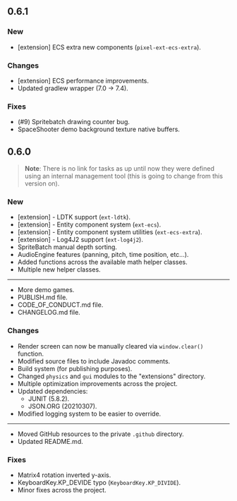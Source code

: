 ## 0.6.1

### New

* [extension] ECS extra new components (`pixel-ext-ecs-extra`).

### Changes

* [extension] ECS performance improvements.
* Updated gradlew wrapper (7.0 -> 7.4).

### Fixes

* (#9) Spritebatch drawing counter bug.
* SpaceShooter demo background texture native buffers.

## 0.6.0

> **Note**: There is no link for tasks as up until now they were defined using an internal management tool (this is going to change from this version on).

### New

* [extension] - LDTK support (`ext-ldtk`).
* [extension] - Entity component system (`ext-ecs`).
* [extension] - Entity component system utilities (`ext-ecs-extra`).
* [extension] - Log4J2 support (`ext-log4j2`).
* SpriteBatch manual depth sorting.
* AudioEngine features (panning, pitch, time position, etc...).
* Added functions across the available math helper classes.
* Multiple new helper classes.
---
* More demo games.
* PUBLISH.md file.
* CODE_OF_CONDUCT.md file.
* CHANGELOG.md file.

### Changes

* Render screen can now be manually cleared via `window.clear()` function.
* Modified source files to include Javadoc comments.
* Build system (for publishing purposes).
* Changed `physics` and `gui` modules to the "extensions" directory.
* Multiple optimization improvements across the project.
* Updated dependencies:
    * JUNIT (5.8.2).
    * JSON.ORG (20210307).
* Modified logging system to be easier to override.
---
* Moved GitHub resources to the private `.github` directory.
* Updated README.md.

### Fixes

* Matrix4 rotation inverted y-axis.
* KeyboardKey.KP_DEVIDE typo (`KeyboardKey.KP_DIVIDE`).
* Minor fixes across the project.
